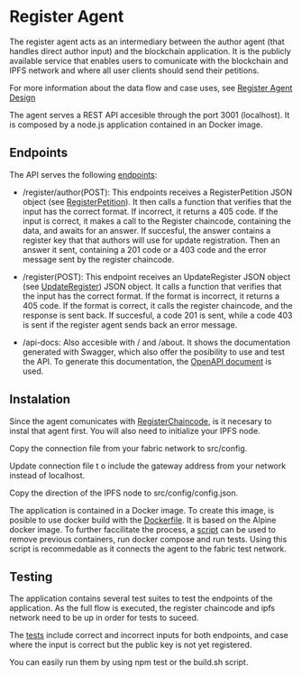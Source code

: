 # Register Agent
The register agent acts as an intermediary between the author agent (that handles direct author input) and the blockchain application. It is the publicly available service that enables users to comunicate with the blockchain and IPFS network and where all user clients should send their petitions. 

For more information about the data flow and case uses, see [Register Agent Design](../../Design/ClientApplication/RegisterAgent)

The agent serves a REST API accesible through the port 3001 (localhost). It is composed by a node.js application contained in an Docker image.

## Endpoints

The API serves the following [endpoints](./src/routes/router.js):

- /register/author(POST): This endpoints receives a RegisterPetition JSON object (see [RegisterPetition](../../Design/DataStructures/RegisterAuthorStructures)). It then calls a function that verifies that the input has the correct format. If incorrect, it returns a 405 code. If the input is correct, it makes a call to the Register chaincode, containing the data, and awaits for an answer. If succesful, the answer contains a register key that that authors will use for update registration. Then an answer it sent, containing a 201 code or a 403 code and the error message sent by the register chaincode.

- /register(POST): This endpoint receives an UpdateRegister JSON object (see [UpdateRegister](../../Design/DataStructures/Update)) JSON object. It calls a function that verifies that the input has the correct format. If the format is incorrect, it returns a 405 code. If the format is correct, it calls the register chaincode, and the response is sent back. If succesful, a code 201 is sent, while a code 403 is sent if the register agent sends back an error message.

- /api-docs: Also accesible with / and /about. It shows the documentation generated with Swagger, which also offer the posibility to use and test the API. To generate this documentation, the [OpenAPI document](./register-agent.json) is used.

## Instalation
Since the agent comunicates with [RegisterChaincode](../RegisterChaincode/), is it necesary to instal that agent first. You will also need to initialize your IPFS node.

Copy the connection file from your fabric network to src/config.

Update connection file t o include the gateway address from your network instead of localhost.
  
Copy the direction of the IPFS node to src/config/config.json.

The application is contained in a Docker image. To create this image, is posible to use docker build with the [Dockerfile](./Dockerfile). It is based on the Alpine docker image. 
To further faccilitate the process, a [script](./src/scripts/build.sh) can be used to remove previous containers, run docker compose and run tests. Using this script is recommedable as it connects the agent to the fabric test network.

## Testing

The application contains several test suites to test the endpoints of the application. As the full flow is executed, the register chaincode and ipfs network need to be up in order for tests to suceed.

The [tests](./src/__tests__/test-endpoints.js) include correct and incorrect inputs for both endpoints, and case where the input is correct but the public key is not yet registered.

You can easily run them by using npm test or the build.sh script.

